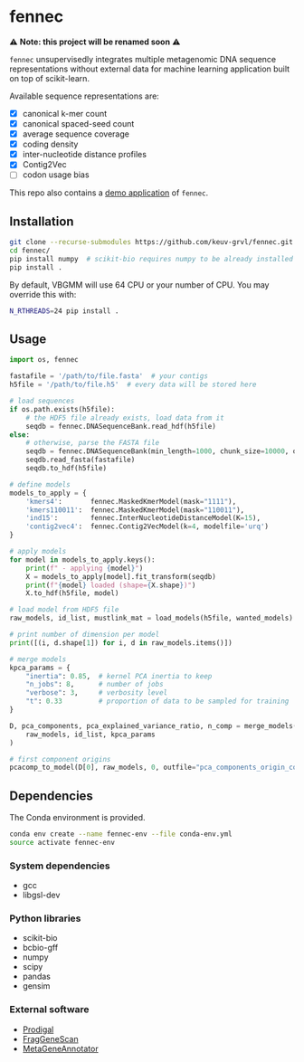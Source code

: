 # fennec

:warning: **Note: this project will be renamed soon** :warning:

`fennec` unsupervisedly integrates multiple metagenomic DNA sequence representations without external data for machine learning application built on top of scikit-learn.

Available sequence representations are:
- [x] canonical k-mer count
- [x] canonical spaced-seed count
- [x] average sequence coverage
- [x] coding density
- [x] inter-nucleotide distance profiles
- [x] Contig2Vec
- [ ] codon usage bias

This repo also contains a [demo application](https://github.com/keuv-grvl/fennec/blob/master/fennec_cluster_extraction_pipeline.py) of `fennec`.


## Installation

```bash
git clone --recurse-submodules https://github.com/keuv-grvl/fennec.git
cd fennec/
pip install numpy  # scikit-bio requires numpy to be already installed
pip install .
```

By default, VBGMM will use 64 CPU or your number of CPU. You may override this with:

```bash
N_RTHREADS=24 pip install .
```

## Usage

```python
import os, fennec

fastafile = '/path/to/file.fasta'  # your contigs
h5file = '/path/to/file.h5'  # every data will be stored here

# load sequences
if os.path.exists(h5file):
    # the HDF5 file already exists, load data from it
    seqdb = fennec.DNASequenceBank.read_hdf(h5file)
else:
    # otherwise, parse the FASTA file
    seqdb = fennec.DNASequenceBank(min_length=1000, chunk_size=10000, overlap=0, verbose=2)
    seqdb.read_fasta(fastafile)
    seqdb.to_hdf(h5file)

# define models
models_to_apply = {
    'kmers4':       fennec.MaskedKmerModel(mask="1111"),
    'kmers110011':  fennec.MaskedKmerModel(mask="110011"),
    'ind15':        fennec.InterNucleotideDistanceModel(K=15),
    'contig2vec4':  fennec.Contig2VecModel(k=4, modelfile='urq')
}

# apply models
for model in models_to_apply.keys():
    print(f" - applying {model}")
    X = models_to_apply[model].fit_transform(seqdb)
    print(f"{model} loaded (shape={X.shape})")
    X.to_hdf(h5file, model)

# load model from HDF5 file
raw_models, id_list, mustlink_mat = load_models(h5file, wanted_models)

# print number of dimension per model
print([(i, d.shape[1]) for i, d in raw_models.items()])

# merge models
kpca_params = {
    "inertia": 0.85,  # kernel PCA inertia to keep
    "n_jobs": 8,      # number of jobs
    "verbose": 3,     # verbosity level
    "t": 0.33         # proportion of data to be sampled for training
}

D, pca_components, pca_explained_variance_ratio, n_comp = merge_models(
    raw_models, id_list, kpca_params
)

# first component origins
pcacomp_to_model(D[0], raw_models, 0, outfile="pca_components_origin_comp0.csv")
```

## Dependencies

The Conda environment is provided.

```bash
conda env create --name fennec-env --file conda-env.yml
source activate fennec-env
```

### System dependencies

- gcc
- libgsl-dev

### Python libraries

- scikit-bio
- bcbio-gff
- numpy
- scipy
- pandas
- gensim

### External software

- [Prodigal](https://github.com/hyattpd/Prodigal)
- [FragGeneScan](https://sourceforge.net/projects/fraggenescan/)
- [MetaGeneAnnotator](http://metagene.cb.k.u-tokyo.ac.jp/metagene/mga_x86_64.tar.gz)
